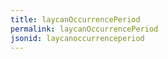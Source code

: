 ```yaml
---
title: laycanOccurrencePeriod
permalink: laycanOccurrencePeriod
jsonid: laycanoccurrenceperiod
---
```

